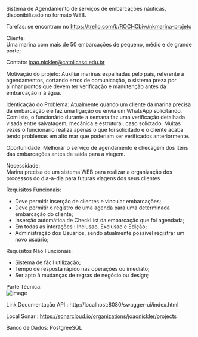 Sistema de Agendamento de serviços de embarcações náuticas, disponibilizado no formato WEB.

Tarefas: 
        se encontram no https://trello.com/b/ROCHCbiw/nkmarina-projeto

Cliente:   
        Uma marina com mais de 50 embarcações de pequeno, médio e de grande porte;

Contato:
        joao.nickler@catolicasc.edu.br


Motivação do projeto:
         Auxiliar marinas espalhadas pelo país, referente à agendamentos, cortando erros de comunicação, o sistema preza por alinhar pontos que devem ter verificação e manutenção antes da embarcação ir à água.


Identicação do Problema: 
	Atualmente quando um cliente da marina precisa da embarcação ele faz uma ligação ou envia um WhatsApp solicitando. Com isto, o funcionário durante a semana faz uma verificação detalhada visada entre salvatagem, mecânica e estrutural, caso 
        solictado. 
	Muitas vezes o funcionário realiza apenas o que foi solicitado e o cliente acaba tendo problemas em alto mar que poderiam ser verificados anteriormente.

Oportunidade: 
	Melhorar o serviço de agendamento e checagem dos itens das embarcações antes da saída para a viagem.


Necessidade:  
        Marina precisa de um sistema WEB para realizar a organização dos processos do dia-a-dia para futuras viagens dos seus clientes



Requisitos Funcionais:
- Deve permitir inserção de clientes e vincular embarcações;
- Deve permitir o registro de uma agenda para uma determinada embarcação do cliente;
- Inserção automática de CheckList da embarcação que foi agendada;
- Em todas as interações : Inclusao, Exclusao e Edição;
- Administração dos Usuarios, sendo atualmente possivel registrar um novo usuário;

Requisitos Não Funcionais:
- Sistema de fácil utilização;
- Tempo de resposta rápido nas operações ou imediato;
- Ser apto à mudanças de regras de negócio ou design;



Parte Técnica:  
![image](https://github.com/joaonickler/nkmarina/assets/90014083/97a79454-d708-48e5-ae9c-6d9e6bb96d80)




 
 Link Documentação API :  http://localhost:8080/swagger-ui/index.html
 
 Local Sonar :  https://sonarcloud.io/organizations/joaonickler/projects
 

Banco de Dados:
        PostgreeSQL

